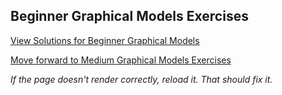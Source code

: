 ## Beginner Graphical Models Exercises


[View Solutions for Beginner Graphical Models](https://github.com/UMdecisionsupport/DecisionSupport2023/blob/main/GraphicalModels/Solutions/Beginner_Solutions.md)

[Move forward to Medium Graphical Models Exercises](https://github.com/UMdecisionsupport/DecisionSupport2023/blob/main/GraphicalModels/Medium.md)

*If the page doesn't render correctly, reload it. That should fix it.*
